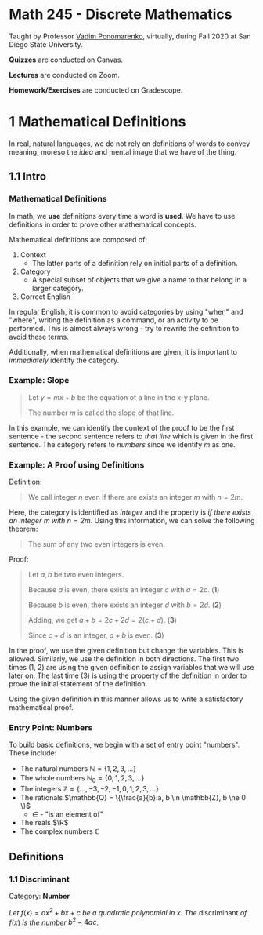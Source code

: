 # Math 245 - Discrete Mathematics

Taught by Professor [Vadim Ponomarenko](https://vadim.sdsu.edu/), virtually, during Fall 2020 at San Diego State University.

**Quizzes** are conducted on Canvas.

**Lectures** are conducted on Zoom.

**Homework/Exercises** are conducted on Gradescope.

# 1 Mathematical Definitions

In real, natural languages, we do not rely on definitions of words to convey meaning, moreso the *idea* and mental image that we have of the thing.

## 1.1 Intro

### Mathematical Definitions

In math, we **use** definitions every time a word is **used**. We have to use definitions in order to prove other mathematical concepts.

Mathematical definitions are composed of:

1. Context
   * The latter parts of a definition rely on initial parts of a definition.
2. Category
   * A special subset of objects that we give a name to that belong in a larger category.
3. Correct English

In regular English, it is common to avoid categories by using "when" and "where", writing the definition as a command, or an activity to be performed. This is almost always wrong - try to rewrite the definition to avoid these terms.

Additionally, when mathematical definitions are given, it is important to *immediately* identify the category.

### Example: Slope

> Let $y=mx+b$ be the equation of a line in the x-y plane.
>
> The number $m$ is called the slope of that line.

In this example, we can identify the context of the proof to be the first sentence - the second sentence refers to *that line* which is given in the first sentence. The category refers to *numbers* since we identify *m* as one.

### Example: A Proof using Definitions

Definition:

> We call integer $n$ even if there are exists an integer $m$ with $n=2m$.

Here, the category is identified as *integer* and the property is *if there exists an integer $m$ with $n=2m$*. Using this information, we can solve the following theorem:

> The sum of any two even integers is even.

Proof:

> Let $a, b$ be two even integers.
>
> Because $a$ is even, there exists an integer $c$ with $a=2c$. (**1**)
>
> Because $b$ is even, there exists an integer $d$ with $b=2d$. (**2**)
>
> Adding, we get $a+b=2c+2d=2(c+d)$. (**3**)
>
> Since $c+d$ is an integer, $a+b$ is even. (**3**)

In the proof, we use the given definition but change the variables. This is allowed. Similarly, we use the definition in both directions. The first two times (1, 2) are using the given definition to assign variables that we will use later on. The last time (3) is using the property of the definition in order to prove the initial statement of the definition.

Using the given definition in this manner allows us to write a satisfactory mathematical proof.

### Entry Point: Numbers

To build basic definitions, we begin with a set of entry point "numbers". These include:

* The natural numbers $\mathbb{N} = \{1,2,3,...\}$  
* The whole numbers $\mathbb{N}_0 = \{0,1,2,3,...\}$
* The integers $\mathbb{Z}=\{...,-3,-2,-1,0,1,2,3,...\}$
* The rationals $\mathbb{Q} = \{\frac{a}{b}:a, b \in \mathbb{Z}, b \ne 0 \}$
  * $\in$ - "is an element of"
* The reals $\R$
* The complex numbers $\mathbb{C}$

## Definitions

### 1.1  Discriminant

Category: **Number**

*Let* $f(x) = ax^2 +bx+ c$ *be a quadratic polynomial in* $x$. *The* discriminant *of* $f(x)$ *is the number* $b^2 - 4ac$.

